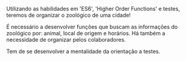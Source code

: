 Utilizando as habilidades em 'ES6', 'Higher Order Functions' e testes, teremos de organizar o zoológico de uma cidade!

  É necessário a desenvolver funções que buscam as informações do zoológico por: animal, local de origem e horários. Há também a necessidade de organizar pelos colaboradores.

  Tem de se desenvolver a mentalidade da orientação a testes.